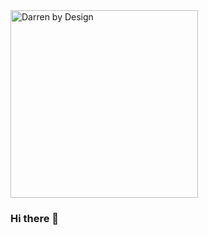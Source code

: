 <img src="https://raw.githubusercontent.com/do-io/dbd-gatsby-multilang/master/src/images/logo-DbD_2020_red_dk.svg?token=AABZPPWULK6FTDFZ6ACVQNS7GXHJG" width="300px" title="Darren by Design" />

### Hi there 👋

<!--
**do-io/do-io** is a ✨ _special_ ✨ repository because its `README.md` (this file) appears on your GitHub profile.

Here are some ideas to get you started:

- 🔭 I’m currently working on ...
- 🌱 I’m currently learning ...
- 👯 I’m looking to collaborate on ...
- 🤔 I’m looking for help with ...
- 💬 Ask me about ...
- 📫 How to reach me: ...
- 😄 Pronouns: ...
- ⚡ Fun fact: ...
-->
